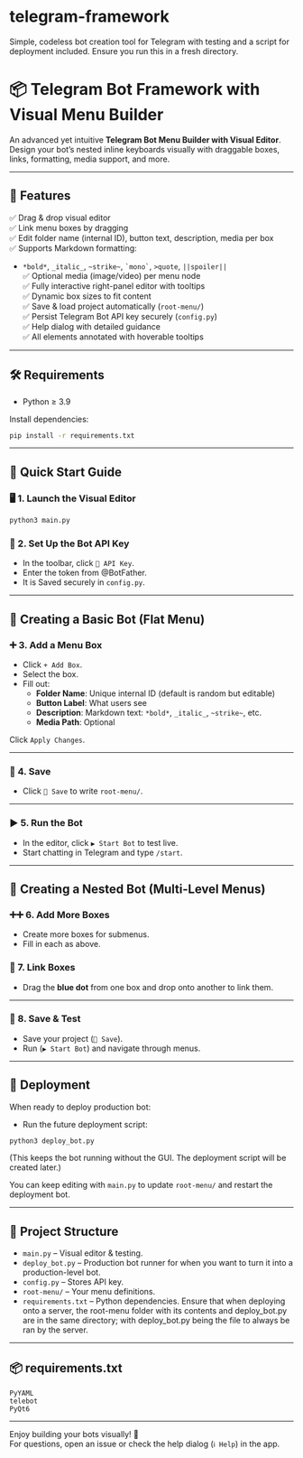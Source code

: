 # telegram-framework
Simple, codeless bot creation tool for Telegram with testing and a script for deployment included. Ensure you run this in a fresh directory.

# 📦 Telegram Bot Framework with Visual Menu Builder

An advanced yet intuitive **Telegram Bot Menu Builder with Visual Editor**.  
Design your bot’s nested inline keyboards visually with draggable boxes, links, formatting, media support, and more.

---

## 🚀 Features
✅ Drag & drop visual editor  
✅ Link menu boxes by dragging  
✅ Edit folder name (internal ID), button text, description, media per box  
✅ Supports Markdown formatting:  
   - `*bold*`, `_italic_`, `~strike~`, `` `mono` ``, `>quote`, `||spoiler||`  
✅ Optional media (image/video) per menu node  
✅ Fully interactive right-panel editor with tooltips  
✅ Dynamic box sizes to fit content  
✅ Save & load project automatically (`root-menu/`)  
✅ Persist Telegram Bot API key securely (`config.py`)  
✅ Help dialog with detailed guidance  
✅ All elements annotated with hoverable tooltips  

---

## 🛠 Requirements
- Python ≥ 3.9

Install dependencies:
```bash
pip install -r requirements.txt
```

---

## 📖 Quick Start Guide

### 🖥️ 1. Launch the Visual Editor
```bash
python3 main.py
```

### 🔑 2. Set Up the Bot API Key
- In the toolbar, click `🔑 API Key`.
- Enter the token from @BotFather.
- It is Saved securely in `config.py`.

---

## 🐣 Creating a Basic Bot (Flat Menu)

### ➕ 3. Add a Menu Box
- Click `+ Add Box`.
- Select the box.
- Fill out:
  - **Folder Name**: Unique internal ID (default is random but editable)
  - **Button Label**: What users see
  - **Description**: Markdown text: `*bold*`, `_italic_`, `~strike~`, etc.
  - **Media Path**: Optional

Click `Apply Changes`.

---

### 💾 4. Save
- Click `💾 Save` to write `root-menu/`.

---

### ▶️ 5. Run the Bot
- In the editor, click `▶️ Start Bot` to test live.
- Start chatting in Telegram and type `/start`.

---

## 🌲 Creating a Nested Bot (Multi-Level Menus)

### ➕➕ 6. Add More Boxes
- Create more boxes for submenus.
- Fill in each as above.

### 🔗 7. Link Boxes
- Drag the **blue dot** from one box and drop onto another to link them.

---

### 💾 8. Save & Test
- Save your project (`💾 Save`).
- Run (`▶️ Start Bot`) and navigate through menus.

---

## 🚀 Deployment
When ready to deploy production bot:
- Run the future deployment script:
```bash
python3 deploy_bot.py
```
(This keeps the bot running without the GUI. The deployment script will be created later.)

You can keep editing with `main.py` to update `root-menu/` and restart the deployment bot.

---

## 📂 Project Structure
- `main.py` – Visual editor & testing.
- `deploy_bot.py` – Production bot runner for when you want to turn it into a production-level bot.
- `config.py` – Stores API key.
- `root-menu/` – Your menu definitions.
- `requirements.txt` – Python dependencies.
Ensure that when deploying onto a server, the root-menu folder with its contents and deploy_bot.py are in the same directory; with deploy_bot.py being the file to always be ran by the server.
---

## 📦 requirements.txt
```
PyYAML
telebot
PyQt6
```

---

Enjoy building your bots visually! 🚀  
For questions, open an issue or check the help dialog (`ℹ️ Help`) in the app.
